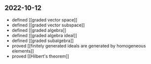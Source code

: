 ## 2022-10-12
- defined [[graded vector space]]
- defined [[graded vector subspace]]
- defined [[graded algebra]]
- defined [[graded algebra ideal]]
- defined [[graded subalgebra]]
- proved [[finitely generated ideals are generated by homogeneous elements]]
- proved [[Hilbert's theorem]]